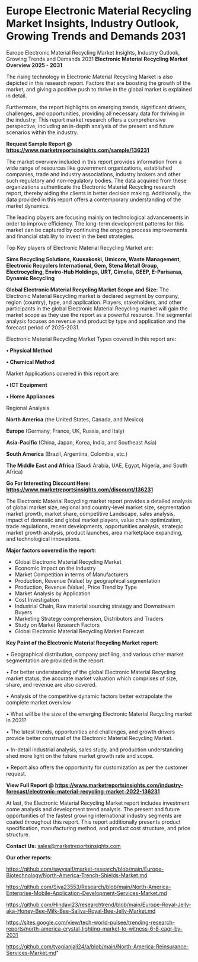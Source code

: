 # Europe Electronic Material Recycling Market Insights, Industry Outlook, Growing Trends and Demands 2031
Europe Electronic Material Recycling Market Insights, Industry Outlook, Growing Trends and Demands 2031
<Strong> Electronic Material Recycling Market Overview 2025 - 2031</strong>

The rising technology in Electronic Material Recycling Market is also depicted in this research report. Factors that are boosting the growth of the market, and giving a positive push to thrive in the global market is explained in detail.

Furthermore, the report highlights on emerging trends, significant drivers, challenges, and opportunities, providing all necessary data for thriving in the industry. This report market research offers a comprehensive perspective, including an in-depth analysis of the present and future scenarios within the industry.

<strong>Request Sample Report @ <a href=https://www.marketreportsinsights.com/sample/136231>https://www.marketreportsinsights.com/sample/136231</a></strong>

The market overview included in this report provides information from a wide range of resources like government organizations, established companies, trade and industry associations, industry brokers and other such regulatory and non-regulatory bodies. The data acquired from these organizations authenticate the Electronic Material Recycling research report, thereby aiding the clients in better decision making. Additionally, the data provided in this report offers a contemporary understanding of the market dynamics.

The leading players are focusing mainly on technological advancements in order to improve efficiency. The long-term development patterns for this market can be captured by continuing the ongoing process improvements and financial stability to invest in the best strategies.

Top Key players of Electronic Material Recycling Market are:

<strong>Sims Recycling Solutions, Kuusakoski, Umicore, Waste Management, Electronic Recyclers International, Gem, Stena Metall Group, Electrocycling, Enviro-Hub Holdings, URT, Cimelia, GEEP, E-Parisaraa, Dynamic Recycling</strong>

<strong><b>Global Electronic Material Recycling Market Scope and Size:</b></strong>
The Electronic Material Recycling market is declared segment by company, region (country), type, and application. Players, stakeholders, and other participants in the global Electronic Material Recycling market will gain the market scope as they use the report as a powerful resource. The segmental analysis focuses on revenue and product by type and application and the forecast period of 2025-2031.

Electronic Material Recycling Market Types covered in this report are:

<strong>• Physical Method

• Chemical Method</strong>

Market Applications covered in this report are:

<strong>• ICT Equipment

• Home Appliances</strong> 

Regional Analysis

<strong>North America</strong> (the United States, Canada, and Mexico)

<strong>Europe</strong> (Germany, France, UK, Russia, and Italy)

<strong>Asia-Pacific</strong> (China, Japan, Korea, India, and Southeast Asia)

<strong>South America</strong> (Brazil, Argentina, Colombia, etc.)

<strong>The Middle East and Africa</strong> (Saudi Arabia, UAE, Egypt, Nigeria, and South Africa)

<strong>Go For Interesting Discount Here: <a href=https://www.marketreportsinsights.com/discount/136231>https://www.marketreportsinsights.com/discount/136231</a></strong>

The Electronic Material Recycling market report provides a detailed analysis of global market size, regional and country-level market size, segmentation market growth, market share, competitive Landscape, sales analysis, impact of domestic and global market players, value chain optimization, trade regulations, recent developments, opportunities analysis, strategic market growth analysis, product launches, area marketplace expanding, and technological innovations.

<strong><b>Major factors covered in the report:</b></strong>
<ul>
  <li>Global Electronic Material Recycling Market </li>
  <li>Economic Impact on the Industry</li>
  <li>Market Competition in terms of Manufacturers</li>
  <li>Production, Revenue (Value) by geographical segmentation</li>
  <li>Production, Revenue (Value), Price Trend by Type</li>
  <li>Market Analysis by Application</li>
  <li>Cost Investigation</li>
  <li>Industrial Chain, Raw material sourcing strategy and Downstream Buyers</li>
  <li>Marketing Strategy comprehension, Distributors and Traders</li>
  <li>Study on Market Research Factors</li>
  <li>Global Electronic Material Recycling Market Forecast</li>
</ul>

<strong><b>Key Point of the Electronic Material Recycling Market report:</b></strong>

• Geographical distribution, company profiling, and various other market segmentation are provided in the report.

• For better understanding of the global Electronic Material Recycling market status, the accurate market valuation which comprises of size, share, and revenue are also covered.

• Analysis of the competitive dynamic factors better extrapolate the complete market overview

• What will be the size of the emerging Electronic Material Recycling market in 2031?

• The latest trends, opportunities and challenges, and growth drivers provide better construal of the Electronic Material Recycling Market.

• In-detail industrial analysis, sales study, and production understanding shed more light on the future market growth rate and scope.

• Report also offers the opportunity for customization as per the customer request.

<strong><b>View Full Report @ <a href=https://www.marketreportsinsights.com/industry-forecast/electronic-material-recycling-market-2022-136231>https://www.marketreportsinsights.com/industry-forecast/electronic-material-recycling-market-2022-136231</a></b></strong>


At last, the Electronic Material Recycling Market report includes investment come analysis and development trend analysis. The present and future opportunities of the fastest growing international industry segments are coated throughout this report. This report additionally presents product specification, manufacturing method, and product cost structure, and price structure.

<strong>Contact Us:</strong>
sales@marketreportsinsights.com

<strong>Our other reports:</strong>

<a href=https://github.com/sayysaif/market-research/blob/main/Europe-Biotechnology/North-America-Trench-Shields-Market.md>https://github.com/sayysaif/market-research/blob/main/Europe-Biotechnology/North-America-Trench-Shields-Market.md</a>

<a href=https://github.com/Siya23553/Research/blob/main/North-America-Enterprise-Mobile-Application-Development-Services-Market.md>https://github.com/Siya23553/Research/blob/main/North-America-Enterprise-Mobile-Application-Development-Services-Market.md</a>

<a href=https://github.com/Hindavi23/researchtrend/blob/main/Europe-Royal-Jelly-aka-Honey-Bee-Milk-Bee-Saliva-Royal-Bee-Jelly-Market.md>https://github.com/Hindavi23/researchtrend/blob/main/Europe-Royal-Jelly-aka-Honey-Bee-Milk-Bee-Saliva-Royal-Bee-Jelly-Market.md</a>

<a href=https://sites.google.com/view/tech-world-pulsee/trending-research-reports/north-america-crystal-lighting-market-to-witness-6-8-cagr-by-2031>https://sites.google.com/view/tech-world-pulsee/trending-research-reports/north-america-crystal-lighting-market-to-witness-6-8-cagr-by-2031</a>

<a href=https://github.com/tyagianjali24/a/blob/main/North-America-Reinsurance-Services-Market.md>https://github.com/tyagianjali24/a/blob/main/North-America-Reinsurance-Services-Market.md</a>"
